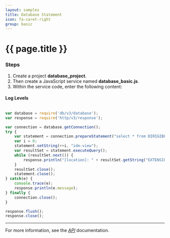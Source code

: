 ```yaml
---
layout: samples
title: Database Statement
icon: fa-caret-right
group: basic
---
```


{{ page.title }}
===

### Steps


1. Create a project **database_project**.
2. Then create a JavaScript service named **database_basic.js**.
3. Within the service code, enter the following content:

#### Log Levels

```javascript

var database = require('db/v3/database');
var response = require('http/v3/response');

var connection = database.getConnection();
try {
    var statement = connection.prepareStatement("select * from DIRIGIBLE_EXTENSIONS where EXTENSION_EXTENSIONPOINT_NAME = ?");
    var i = 0;
    statement.setString(++i, "ide-view");
    var resultSet = statement.executeQuery();
    while (resultSet.next()) {
        response.println("[location]: " + resultSet.getString("EXTENSION_LOCATION"));
    }
    resultSet.close();
    statement.close();
} catch(e) {
    console.trace(e);
    response.println(e.message);
} finally {
    connection.close();
}

response.flush();
response.close();

```

---

For more information, see the *[API](../api/)* documentation.
